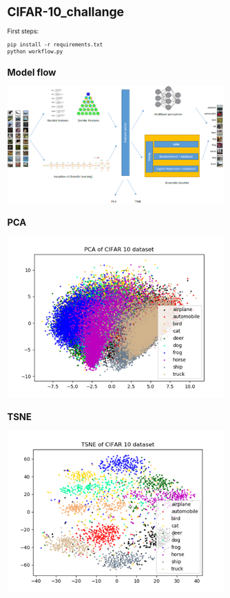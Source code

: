 # CIFAR-10_challange
First steps:
```
pip install -r requirements.txt 
python workflow.py
```
## Model flow
![alt text](https://github.com/MarcinStachowiak/CIFAR-10_challange/blob/master/graphics/flow.png)
## PCA 
![alt text](https://github.com/MarcinStachowiak/CIFAR-10_challange/blob/master/graphics/pca.png)
## TSNE 
![alt text](https://github.com/MarcinStachowiak/CIFAR-10_challange/blob/master/graphics/tnse.png)